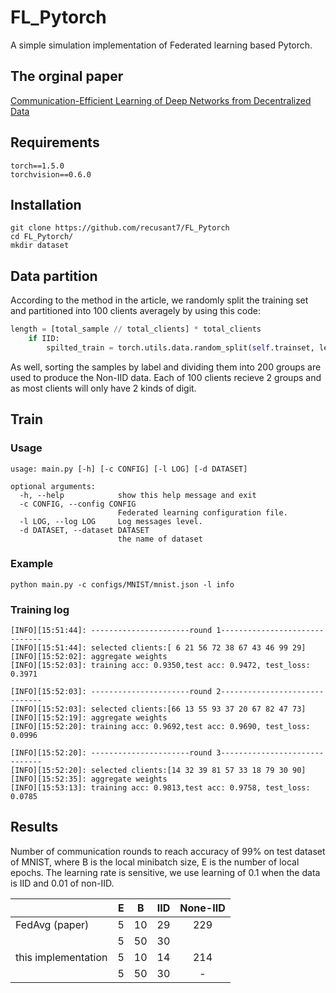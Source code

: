 # FL_Pytorch
A simple simulation implementation of Federated learning based Pytorch. 
## The orginal paper

[Communication-Efficient Learning of Deep Networks
from Decentralized Data](https://arxiv.org/pdf/1602.05629.pdf)

## Requirements
```
torch==1.5.0
torchvision==0.6.0

```
## Installation
```
git clone https://github.com/recusant7/FL_Pytorch
cd FL_Pytorch/
mkdir dataset
```
## Data partition
According to the method in the article, we randomly split the training set and partitioned into 100 clients averagely by
using this code:
```python
length = [total_sample // total_clients] * total_clients
    if IID:
        spilted_train = torch.utils.data.random_split(self.trainset, length)
```
As well, sorting the samples by label and dividing them into 200 groups are used to produce the Non-IID data. Each of 100
clients recieve 2 groups and as most clients will only have   2 kinds of digit.
## Train
### Usage
```
usage: main.py [-h] [-c CONFIG] [-l LOG] [-d DATASET]

optional arguments:
  -h, --help            show this help message and exit
  -c CONFIG, --config CONFIG
                        Federated learning configuration file.
  -l LOG, --log LOG     Log messages level.
  -d DATASET, --dataset DATASET
                        the name of dataset
```
### Example
```
python main.py -c configs/MNIST/mnist.json -l info
```
### Training log
```
[INFO][15:51:44]: ----------------------round 1------------------------------
[INFO][15:51:44]: selected clients:[ 6 21 56 72 38 67 43 46 99 29]
[INFO][15:52:02]: aggregate weights
[INFO][15:52:03]: training acc: 0.9350,test acc: 0.9472, test_loss: 0.3971

[INFO][15:52:03]: ----------------------round 2------------------------------
[INFO][15:52:03]: selected clients:[66 13 55 93 37 20 67 82 47 73]
[INFO][15:52:19]: aggregate weights
[INFO][15:52:20]: training acc: 0.9692,test acc: 0.9690, test_loss: 0.0996

[INFO][15:52:20]: ----------------------round 3------------------------------
[INFO][15:52:20]: selected clients:[14 32 39 81 57 33 18 79 30 90]
[INFO][15:52:35]: aggregate weights
[INFO][15:53:13]: training acc: 0.9813,test acc: 0.9758, test_loss: 0.0785
```
## Results
Number of communication rounds to reach accuracy of 99% on test dataset of MNIST,
where B is the local minibatch size, E is the number of local epochs. The learning rate is 
sensitive, we use learning of 0.1 when the data is IID and 0.01 of non-IID.



 |      | E|  B  |IID| None-IID|
 | --------   | -----:   | :----: |:----:|:----:|
 | FedAvg (paper)     | 5    |   10  |29|229
 |      | 5  |  50    |30|
 | this implementation      | 5     |   10 |14|214
  |       | 5  |  50    |30|-